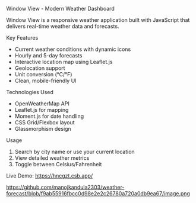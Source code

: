Window View - Modern Weather Dashboard  

Window View is a responsive weather application built with JavaScript that delivers real-time weather data and forecasts.  

Key Features  
- Current weather conditions with dynamic icons  
- Hourly and 5-day forecasts  
- Interactive location map using Leaflet.js  
- Geolocation support  
- Unit conversion (°C/°F)  
- Clean, mobile-friendly UI  

Technologies Used  
- OpenWeatherMap API  
- Leaflet.js for mapping  
- Moment.js for date handling  
- CSS Grid/Flexbox layout  
- Glassmorphism design  

Usage  
1. Search by city name or use your current location  
2. View detailed weather metrics  
3. Toggle between Celsius/Fahrenheit  

Live Demo: https://hncgzt.csb.app/  

https://github.com/manojkandula2303/weather-forecast/blob/f9ab55916fbcc0d98e2e2c26780a720a0db9ea67/image.png
